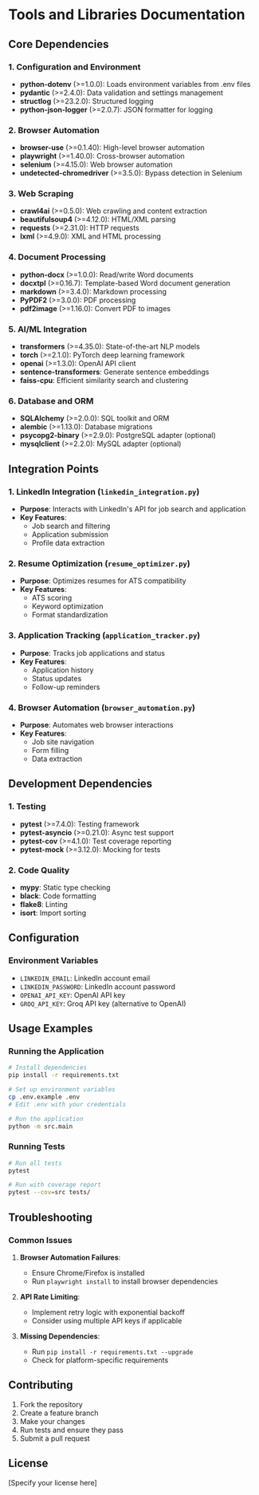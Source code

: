 # Tools and Libraries Documentation

## Core Dependencies

### 1. Configuration and Environment
- **python-dotenv** (>=1.0.0): Loads environment variables from .env files
- **pydantic** (>=2.4.0): Data validation and settings management
- **structlog** (>=23.2.0): Structured logging
- **python-json-logger** (>=2.0.7): JSON formatter for logging

### 2. Browser Automation
- **browser-use** (>=0.1.40): High-level browser automation
- **playwright** (>=1.40.0): Cross-browser automation
- **selenium** (>=4.15.0): Web browser automation
- **undetected-chromedriver** (>=3.5.0): Bypass detection in Selenium

### 3. Web Scraping
- **crawl4ai** (>=0.5.0): Web crawling and content extraction
- **beautifulsoup4** (>=4.12.0): HTML/XML parsing
- **requests** (>=2.31.0): HTTP requests
- **lxml** (>=4.9.0): XML and HTML processing

### 4. Document Processing
- **python-docx** (>=1.0.0): Read/write Word documents
- **docxtpl** (>=0.16.7): Template-based Word document generation
- **markdown** (>=3.4.0): Markdown processing
- **PyPDF2** (>=3.0.0): PDF processing
- **pdf2image** (>=1.16.0): Convert PDF to images

### 5. AI/ML Integration
- **transformers** (>=4.35.0): State-of-the-art NLP models
- **torch** (>=2.1.0): PyTorch deep learning framework
- **openai** (>=1.3.0): OpenAI API client
- **sentence-transformers**: Generate sentence embeddings
- **faiss-cpu**: Efficient similarity search and clustering

### 6. Database and ORM
- **SQLAlchemy** (>=2.0.0): SQL toolkit and ORM
- **alembic** (>=1.13.0): Database migrations
- **psycopg2-binary** (>=2.9.0): PostgreSQL adapter (optional)
- **mysqlclient** (>=2.2.0): MySQL adapter (optional)

## Integration Points

### 1. LinkedIn Integration (`linkedin_integration.py`)
- **Purpose**: Interacts with LinkedIn's API for job search and application
- **Key Features**:
  - Job search and filtering
  - Application submission
  - Profile data extraction

### 2. Resume Optimization (`resume_optimizer.py`)
- **Purpose**: Optimizes resumes for ATS compatibility
- **Key Features**:
  - ATS scoring
  - Keyword optimization
  - Format standardization

### 3. Application Tracking (`application_tracker.py`)
- **Purpose**: Tracks job applications and status
- **Key Features**:
  - Application history
  - Status updates
  - Follow-up reminders

### 4. Browser Automation (`browser_automation.py`)
- **Purpose**: Automates web browser interactions
- **Key Features**:
  - Job site navigation
  - Form filling
  - Data extraction

## Development Dependencies

### 1. Testing
- **pytest** (>=7.4.0): Testing framework
- **pytest-asyncio** (>=0.21.0): Async test support
- **pytest-cov** (>=4.1.0): Test coverage reporting
- **pytest-mock** (>=3.12.0): Mocking for tests

### 2. Code Quality
- **mypy**: Static type checking
- **black**: Code formatting
- **flake8**: Linting
- **isort**: Import sorting

## Configuration

### Environment Variables
- `LINKEDIN_EMAIL`: LinkedIn account email
- `LINKEDIN_PASSWORD`: LinkedIn account password
- `OPENAI_API_KEY`: OpenAI API key
- `GROQ_API_KEY`: Groq API key (alternative to OpenAI)

## Usage Examples

### Running the Application
```bash
# Install dependencies
pip install -r requirements.txt

# Set up environment variables
cp .env.example .env
# Edit .env with your credentials

# Run the application
python -m src.main
```

### Running Tests
```bash
# Run all tests
pytest

# Run with coverage report
pytest --cov=src tests/
```

## Troubleshooting

### Common Issues
1. **Browser Automation Failures**:
   - Ensure Chrome/Firefox is installed
   - Run `playwright install` to install browser dependencies

2. **API Rate Limiting**:
   - Implement retry logic with exponential backoff
   - Consider using multiple API keys if applicable

3. **Missing Dependencies**:
   - Run `pip install -r requirements.txt --upgrade`
   - Check for platform-specific requirements

## Contributing

1. Fork the repository
2. Create a feature branch
3. Make your changes
4. Run tests and ensure they pass
5. Submit a pull request

## License
[Specify your license here]
